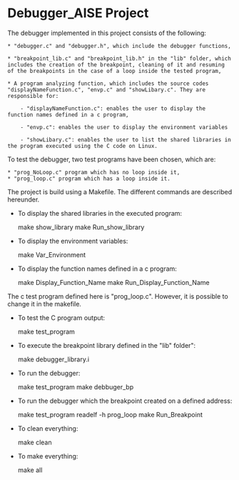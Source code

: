 # Debugger_AISE Project

The debugger implemented in this project consists of the following:
 
	* "debugger.c" and "debugger.h", which include the debugger functions,

	* "breakpoint_lib.c" and "breakpoint_lib.h" in the "lib" folder, which includes the creation of the breakpoint, cleaning of it and resuming of the breakpoints in the case of a loop inside the tested program,

	* A program analyzing function, which includes the source codes "displayNameFunction.c", "envp.c" and "showLibary.c". They are responsible for:

		- "displayNameFunction.c": enables the user to display the function names defined in a c program,

		- "envp.c": enables the user to display the environment variables

		- "showLibary.c": enables the user to list the shared libraries in the program executed using the C code on Linux.
		
		
		
To test the debugger, two test programs have been chosen, which are:

	* "prog_NoLoop.c" program which has no loop inside it,
	* "prog_loop.c" program which has a loop inside it.
	
	
The project is build using a Makefile. The different commands are described hereunder.

* To display the shared libraries in the executed program:

	make show_library
	make Run_show_library
	
* To display the environment variables:

	make Var_Environment
	
* To display the function names defined in a c program:

	make Display_Function_Name
	make Run_Display_Function_Name
	
The c test program defined here is "prog_loop.c". However, it is possible to change it in the makefile.

* To test the C program output:

	make test_program
	
* To execute the breakpoint library defined in the "lib" folder":

	make debugger_library.i
	
* To run the debugger:

	make test_program
	make debbuger_bp
	
* To run the debugger which the breakpoint created on a defined address:

	make test_program
	readelf -h prog_loop
	make Run_Breakpoint
	
* To clean everything:

	make clean
	
* To make everything:

	make all
